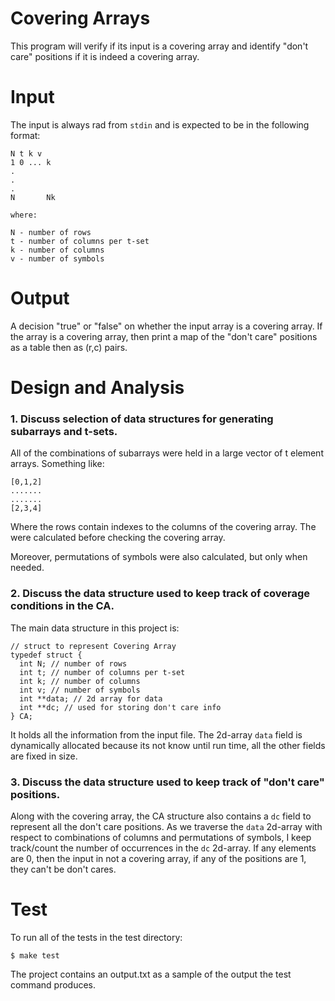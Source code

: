 # Covering Arrays

This program will verify if its input is a covering array and identify "don't
care" positions if it is indeed a covering array.

# Input

The input is always rad from `stdin` and is expected to be in the following
format:

```
N t k v
1 0 ... k
.
.
.
N       Nk

where:

N - number of rows
t - number of columns per t-set
k - number of columns
v - number of symbols
```

# Output

A decision "true" or "false" on whether the input array is a covering array.  If
the array is a covering array, then print a map of the "don't care" positions as
a table then as (r,c) pairs.

# Design and Analysis

### 1. Discuss selection of data structures for generating subarrays and t-sets.

All of the combinations of subarrays were held in a large vector of t element
arrays. Something like:

```
[0,1,2]
.......
.......
[2,3,4]
```

Where the rows contain indexes to the columns of the covering array. The were
calculated before checking the covering array.

Moreover, permutations of symbols were also calculated, but only when needed.

### 2. Discuss the data structure used to keep track of coverage conditions in the CA.

The main data structure in this project is:

```
// struct to represent Covering Array
typedef struct {
  int N; // number of rows
  int t; // number of columns per t-set
  int k; // number of columns
  int v; // number of symbols
  int **data; // 2d array for data
  int **dc; // used for storing don't care info
} CA;
```

It holds all the information from the input file. The 2d-array `data` field is
dynamically allocated because its not know until run time, all the other fields
are fixed in size.

### 3. Discuss the data structure used to keep track of "don't care" positions.

Along with the covering array, the CA structure also contains a `dc` field to
represent all the don't care positions. As we traverse the `data` 2d-array  with
respect to combinations of columns and permutations of symbols, I keep
track/count the number of occurrences in the `dc` 2d-array. If any elements are
0, then the input in not a covering array, if any of the positions are 1, they
can't be don't cares.

# Test

To run all of the tests in the test directory:

    $ make test

The project contains an output.txt as a sample of the output the test command
produces.
